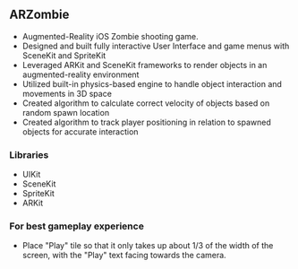 ## ARZombie

- Augmented-Reality iOS Zombie shooting game.
- Designed and built fully interactive User Interface and game menus with SceneKit and SpriteKit
- Leveraged ARKit and SceneKit frameworks to render objects in an augmented-reality environment
- Utilized built-in physics-based engine to handle object interaction and movements in 3D space
- Created algorithm to calculate correct velocity of objects based on random spawn location
- Created algorithm to track player positioning in relation to spawned objects for accurate interaction


### Libraries

- UIKit
- SceneKit
- SpriteKit
- ARKit

### For best gameplay experience

- Place "Play" tile so that it only takes up about 1/3 of the width of the screen, with the "Play" text facing towards the camera.
